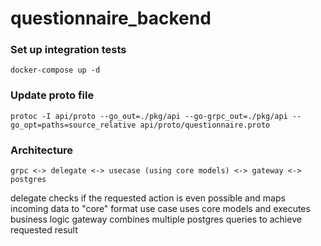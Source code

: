 # questionnaire_backend


### Set up integration tests

    docker-compose up -d

### Update proto file

    protoc -I api/proto --go_out=./pkg/api --go-grpc_out=./pkg/api --go_opt=paths=source_relative api/proto/questionnaire.proto


### Architecture

    grpc <-> delegate <-> usecase (using core models) <-> gateway <-> postgres

 delegate checks if the requested action is even possible and maps incoming data to "core" format
 use case uses core models and executes business logic
 gateway combines multiple postgres queries to achieve requested result
